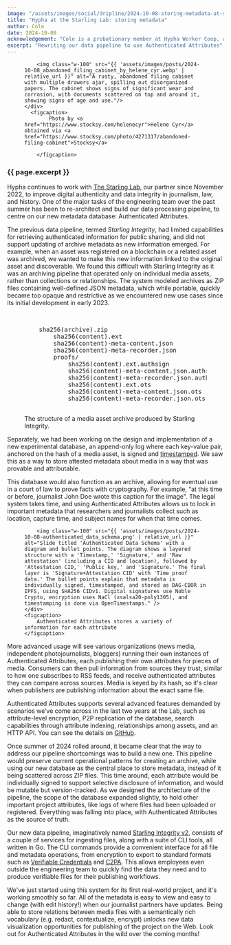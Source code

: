 ```yaml
---
image: "/assets/images/social/dripline/2024-10-08-storing-metadata-at-starling-lab.webp"
title: "Hypha at the Starling Lab: storing metadata"
author: Cole
date: 2024-10-08
acknowledgement: "Cole is a probationary member at Hypha Worker Coop, and a software developer on the Data Provenance practice area."
excerpt: "Rewriting our data pipeline to use Authenticated Attributes"
---
```


<figure class="pb4">
    <div class='flex items-center justify-center' style="width: 100%;">

        <img class="w-100" src="{{ 'assets/images/posts/2024-10-08_abandoned_filing_cabinet_by_helene_cyr.webp' | relative_url }}" alt="A rusty, abandoned filing cabinet with multiple drawers ajar, spilling out disorganized papers. The cabinet shows signs of significant wear and corrosion, with documents scattered on top and around it, showing signs of age and use."/>
    </div>
      <figcaption>
            Photo by <a href="https://www.stocksy.com/helenecyr">Helene Cyr</a> obtained via <a href="https://www.stocksy.com/photo/4271317/abandoned-filing-cabinet">Stocksy</a>
    
        </figcaption>
</figure>

### {{ page.excerpt }}

Hypha continues to work with [The Starling Lab](https://hypha.coop/dripline/hypha-at-starling-lab/), our partner since November 2022, to improve digital authenticity and data integrity in journalism, law, and history. One of the major tasks of the engineering team over the past summer has been to re-architect and build our data processing pipeline, to centre on our new metadata database: Authenticated Attributes.  

The previous data pipeline, termed *Starling Integrity*, had limited capabilities for retrieving authenticated information for public sharing, and did not support updating of archive metadata as new information emerged. For example, when an asset was registered on a blockchain or a related asset was archived, we wanted to make this new information linked to the original asset and discoverable. We found this difficult with Starling Integrity as it was an archiving pipeline that operated only on individual media assets, rather than collections or relationships. The system modeled archives as ZIP files containing well-defined JSON metadata, which while portable, quickly became too opaque and restrictive as we encountered new use cases since its initial development in early 2023.

<figure>
    <pre>
    <br>
    sha256(archive).zip  
        sha256(content).ext  
        sha256(content)-meta-content.json  
        sha256(content)-meta-recorder.json  
        proofs/  
            sha256(content).ext.authsign  
            sha256(content)-meta-content.json.authsign  
            sha256(content)-meta-recorder.json.authsign  
            sha256(content).ext.ots  
            sha256(content)-meta-content.json.ots  
            sha256(content)-meta-recorder.json.ots  
    </pre>
    <figcaption>
        The structure of a media asset archive produced by Starling Integrity.
    </figcaption>
</figure>

Separately, we had been working on the design and implementation of a new experimental database, an append-only log where each key-value pair, anchored on the hash of a media asset, is signed and [timestamped](https://dispatch.starlinglab.org/p/time-for-trusted-timestamping). We saw this as a way to store attested metadata about media in a way that was provable and attributable.  

This database would also function as an archive, allowing for eventual use in a court of law to prove facts with cryptography. For example, “at this time or before, journalist John Doe wrote this caption for the image". The legal system takes time, and using Authenticated Attributes allows us to lock in important metadata that researchers and journalists collect such as location, capture time, and subject names for when that time comes.  

<figure class="pb4">
    <div class='flex items-center justify-center' style="width: 100%;">

        <img class="w-100" src="{{ 'assets/images/posts/2024-10-08-authenticated_data_schema.png' | relative_url }}" alt="Slide titled 'Authenticated Data Schema' with a diagram and bullet points. The diagram shows a layered structure with a 'Timestamp,' 'Signature,' and 'Raw attestation' (including a CID and location), followed by 'Attestation CID,' 'Public key,' and 'Signature.' The final layer is 'Signature+Attestation CID' with 'Time proof data.' The bullet points explain that metadata is individually signed, timestamped, and stored as DAG-CBOR in IPFS, using SHA256 CIDv1. Digital signatures use Noble Crypto, encryption uses NaCl (xsalsa20-poly1305), and timestamping is done via OpenTimestamps." />
    </div>
    <figcaption>
        Authenticated Attributes stores a variety of information for each attribute
    </figcaption>
</figure>

More advanced usage will see various organizations (news media, independent photojournalists, bloggers) running their own instances of Authenticated Attributes, each publishing their own attributes for pieces of media. Consumers can then pull information from sources they trust, similar to how one subscribes to RSS feeds, and receive authenticated  attributes they can compare across sources. Media is keyed by its hash, so it's clear when publishers are publishing information about the exact same file.  

Authenticated Attributes supports several advanced features demanded by scenarios we’ve come across in the last two years at the Lab, such as attribute-level encryption, P2P replication of the database, search capabilities through attribute indexing, relationships among assets, and an HTTP API. You can see the details on [GitHub](https://github.com/starlinglab/authenticated-attributes).  

Once summer of 2024 rolled around, it became clear that the way to address our pipeline shortcomings was to build a new one. This pipeline would preserve current operational patterns for creating an archive, while using our new database as the central place to store metadata, instead of it being scattered across ZIP files. This time around, each attribute would be individually signed to support selective disclosure of information, and would be mutable but version-tracked. As we designed the architecture of the pipeline, the scope of the database expanded slightly, to hold other important project attributes, like logs of where files had been uploaded or registered. Everything was falling into place, with Authenticated Attributes as the source of truth.  

Our new data pipeline, imaginatively named [Starling Integrity v2](https://github.com/starlinglab/integrity-v2), consists of a couple of services for ingesting files, along with a suite of CLI tools, all written in Go. The CLI commands provide a convenient interface for all file and metadata operations, from encryption to export to standard formats such as [Verifiable Credentials](https://w3c.github.io/vc-data-model/) and [C2PA](https://c2pa.org/specifications). This allows employees even outside the engineering team to quickly find the data they need and to produce verifiable files for their publishing workflows.  

We've just started using this system for its first real-world project, and it's working smoothly so far. All of the metadata is easy to view and easy to change (with edit history!) when our journalist partners have updates. Being able to store relations between media files with a semantically rich vocabulary (e.g. redact, contextualize, encrypt) unlocks new data visualization opportunities for publishing of the project on the Web. Look out for Authenticated Attributes in the wild over the coming months!